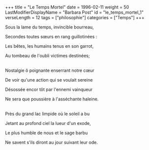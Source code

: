 +++
title = "Le Temps Mortel"
date = 1996-02-11
weight = 50
LastModifierDisplayName = "Barbara Post"
id = "le_temps_mortel_1"
verseLength = 12
tags = ["philosophie"]
categories = ["Temps"]
+++

Sous la lame du temps, invincible bourreau,

Secondes toutes sœurs en rang guillotinées :

Les bêtes, les humains tenus en son garrot,

Au tombeau de l'oubli victimes destinées;

 \
Nostalgie ô poignante enserrant notre cœur

De voir qu'une action qui se voulait sereine

Désossée encor tôt par l'ennemi vainqueur

Ne sera que poussière à l'asséchante haleine.

 \
Près du grand lac limpide où le soleil a bu

Jetant au profond ciel la lueur d'un exode,

Le plus humble de nous et le sage barbu

Ne savent s'ils diront au jour suivant leur ode.
